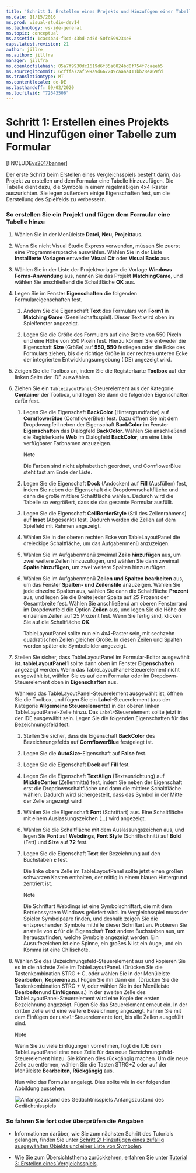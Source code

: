 ```yaml
---
title: 'Schritt 1: Erstellen eines Projekts und Hinzufügen einer Tabelle zum Formular | Microsoft-Dokumentation'
ms.date: 11/15/2016
ms.prod: visual-studio-dev14
ms.technology: vs-ide-general
ms.topic: conceptual
ms.assetid: 1cac4ba4-f3cd-43bd-ad5d-50fc599234e8
caps.latest.revision: 21
author: jillre
ms.author: jillfra
manager: jillfra
ms.openlocfilehash: 05a7f9930dc1619d6f35a6024bd0f754f7caeeb5
ms.sourcegitcommit: 6cfffa72af599a9d667249caaaa411bb28ea69fd
ms.translationtype: MT
ms.contentlocale: de-DE
ms.lasthandoff: 09/02/2020
ms.locfileid: "72643506"
---
```

# <a name="step-1-create-a-project-and-add-a-table-to-your-form"></a>Schritt 1: Erstellen eines Projekts und Hinzufügen einer Tabelle zum Formular
[!INCLUDE[vs2017banner](../includes/vs2017banner.md)]

Der erste Schritt beim Erstellen eines Vergleichsspiels besteht darin, das Projekt zu erstellen und dem Formular eine Tabelle hinzuzufügen. Die Tabelle dient dazu, die Symbole in einem regelmäßigen 4x4-Raster auszurichten. Sie legen außerdem einige Eigenschaften fest, um die Darstellung des Spielfelds zu verbessern.

### <a name="to-create-a-project-and-add-a-table-to-your-form"></a>So erstellen Sie ein Projekt und fügen dem Formular eine Tabelle hinzu

1. Wählen Sie in der Menüleiste **Datei**, **Neu**, **Projekt**aus.

2. Wenn Sie nicht Visual Studio Express verwenden, müssen Sie zuerst eine Programmiersprache auswählen. Wählen Sie in der Liste **Installierte Vorlagen** entweder **Visual C#** oder **Visual Basic** aus.

3. Wählen Sie in der Liste der Projektvorlagen die Vorlage **Windows Forms-Anwendung** aus, nennen Sie das Projekt **MatchingGame**, und wählen Sie anschließend die Schaltfläche **OK** aus.

4. Legen Sie im Fenster **Eigenschaften** die folgenden Formulareigenschaften fest.

   1. Ändern Sie die Eigenschaft **Text** des Formulars von **Form1** in **Matching Game** (Gesellschaftsspiel). Dieser Text wird oben im Spielfenster angezeigt.

   2. Legen Sie die Größe des Formulars auf eine Breite von 550 Pixeln und eine Höhe von 550 Pixeln fest. Hierzu können Sie entweder die Eigenschaft **Size** (Größe) auf **550, 550** festlegen oder die Ecke des Formulars ziehen, bis die richtige Größe in der rechten unteren Ecke der integrierten Entwicklungsumgebung (IDE) angezeigt wird.

5. Zeigen Sie die Toolbox an, indem Sie die Registerkarte **Toolbox** auf der linken Seite der IDE auswählen.

6. Ziehen Sie ein `TableLayoutPanel`-Steuerelement aus der Kategorie **Container** der Toolbox, und legen Sie dann die folgenden Eigenschaften dafür fest.

   1. Legen Sie die Eigenschaft **BackColor** (Hintergrundfarbe) auf **CornflowerBlue** (CornflowerBlue) fest. Dazu öffnen Sie mit dem Dropdownpfeil neben der Eigenschaft **BackColor** im Fenster **Eigenschaften** das Dialogfeld **BackColor**.  Wählen Sie anschließend die Registerkarte **Web** im Dialogfeld **BackColor**, um eine Liste verfügbarer Farbnamen anzuzeigen.

      > [!NOTE]
      > Die Farben sind nicht alphabetisch geordnet, und CornflowerBlue steht fast am Ende der Liste.

   2. Legen Sie die Eigenschaft **Dock** (Andocken) auf **Fill** (Ausfüllen) fest, indem Sie neben der Eigenschaft die Dropdownschaltfläche und dann die große mittlere Schaltfläche wählen. Dadurch wird die Tabelle so vergrößert, dass sie das gesamte Formular ausfüllt.

   3. Legen Sie die Eigenschaft **CellBorderStyle** (Stil des Zellenrahmens) auf **Inset** (Abgesenkt) fest. Dadurch werden die Zellen auf dem Spielfeld mit Rahmen angezeigt.

   4. Wählen Sie in der oberen rechten Ecke von TableLayoutPanel die dreieckige Schaltfläche, um das Aufgabenmenü anzuzeigen.

   5. Wählen Sie im Aufgabenmenü zweimal **Zeile hinzufügen** aus, um zwei weitere Zeilen hinzuzufügen, und wählen Sie dann zweimal **Spalte hinzufügen**, um zwei weitere Spalten hinzuzufügen.

   6. Wählen Sie im Aufgabenmenü **Zeilen und Spalten bearbeiten** aus, um das Fenster **Spalten- und Zeilenstile** anzuzeigen. Wählen Sie jede einzelne Spalten aus, wählen Sie dann die Schaltfläche **Prozent** aus, und legen Sie die Breite jeder Spalte auf 25 Prozent der Gesamtbreite fest. Wählen Sie anschließend am oberen Fensterrand im Dropdownfeld die Option **Zeilen** aus, und legen Sie die Höhe der einzelnen Zeilen auf 25 Prozent fest. Wenn Sie fertig sind, klicken Sie auf die Schaltfläche **OK**.

      TableLayoutPanel sollte nun ein 4x4-Raster sein, mit sechzehn quadratischen Zellen gleicher Größe. In diesen Zeilen und Spalten werden später die Symbolbilder angezeigt.

7. Stellen Sie sicher, dass TableLayoutPanel im Formular-Editor ausgewählt ist. **tableLayoutPanel1** sollte dann oben im Fenster **Eigenschaften** angezeigt werden. Wenn das TableLayoutPanel-Steuerelement nicht ausgewählt ist, wählen Sie es auf dem Formular oder im Dropdown-Steuerelement oben in **Eigenschaften** aus.

    Während das TableLayoutPanel-Steuerelement ausgewählt ist, öffnen Sie die Toolbox, und fügen Sie ein **Label**-Steuerelement (aus der Kategorie **Allgemeine Steuerelemente**) in der oberen linken TableLayoutPanel-Zelle hinzu. Das `Label`-Steuerelement sollte jetzt in der IDE ausgewählt sein. Legen Sie die folgenden Eigenschaften für das Bezeichnungsfeld fest:

   1. Stellen Sie sicher, dass die Eigenschaft **BackColor** des Bezeichnungsfelds auf **CornflowerBlue** festgelegt ist.

   2. Legen Sie die **AutoSize**-Eigenschaft auf **False** fest.

   3. Legen Sie die Eigenschaft **Dock** auf **Fill** fest.

   4. Legen Sie die Eigenschaft **TextAlign** (Textausrichtung) auf **MiddleCenter** (Zellenmitte) fest, indem Sie neben der Eigenschaft erst die Dropdownschaltfläche und dann die mittlere Schaltfläche wählen. Dadurch wird sichergestellt, dass das Symbol in der Mitte der Zelle angezeigt wird

   5. Wählen Sie die Eigenschaft **Font** (Schriftart) aus. Eine Schaltfläche mit einem Auslassungszeichen (…) wird angezeigt.

   6. Wählen Sie die Schaltfläche mit dem Auslassungszeichen aus, und legen Sie **Font** auf **Webdings**, **Font Style** (Schriftschnitt) auf **Bold** (Fett) und **Size** auf **72** fest.

   7. Legen Sie die Eigenschaft **Text** der Bezeichnung auf den Buchstaben **c** fest.

        Die linke obere Zelle im TableLayoutPanel sollte jetzt einen großen schwarzen Kasten enthalten, der mittig in einem blauen Hintergrund zentriert ist.

       > [!NOTE]
       > Die Schriftart Webdings ist eine Symbolschriftart, die mit dem Betriebssystem Windows geliefert wird. Im Vergleichsspiel muss der Spieler Symbolpaare finden, und deshalb zeigen Sie die entsprechenden Symbole mithilfe dieser Schriftart an. Probieren Sie anstelle von **c** für die Eigenschaft **Text** andere Buchstaben aus, um herauszufinden, welche Symbole angezeigt werden. Ein Ausrufezeichen ist eine Spinne, ein großes N ist ein Auge, und ein Komma ist eine Chilischote.

8. Wählen Sie das Bezeichnungsfeld-Steuerelement aus und kopieren Sie es in die nächste Zelle im TableLayoutPanel. (Drücken Sie die Tastenkombination STRG + C, oder wählen Sie in der Menüleiste **Bearbeiten**, **Kopieren**aus.) Fügen Sie ihn dann ein. (Drücken Sie die Tastenkombination STRG + V, oder wählen Sie in der Menüleiste **Bearbeiten**und **Einfügen**aus.) In der zweiten Zelle des TableLayoutPanel-Steuerelement wird eine Kopie der ersten Bezeichnung angezeigt. Fügen Sie das Steuerelement erneut ein. In der dritten Zelle wird eine weitere Bezeichnung angezeigt. Fahren Sie mit dem Einfügen der `Label`-Steuerelemente fort, bis alle Zellen ausgefüllt sind.

   > [!NOTE]
   > Wenn Sie zu viele Einfügungen vornehmen, fügt die IDE dem TableLayoutPanel eine neue Zeile für das neue Bezeichnungsfeld-Steuerelement hinzu. Sie können dies rückgängig machen. Um die neue Zelle zu entfernen, wählen Sie die Tasten STRG+Z oder auf der Menüleiste **Bearbeiten**, **Rückgängig** aus.

    Nun wird das Formular angelegt. Dies sollte wie in der folgenden Abbildung aussehen.

    ![Anfangszustand des Gedächtnisspiels](../ide/media/express-tut4step1.png "Express_Tut4Step1") Anfangszustand des Gedächtnisspiels

### <a name="to-continue-or-review"></a>So fahren Sie fort oder überprüfen die Angaben

- Informationen darüber, wie Sie zum nächsten Schritt des Tutorials gelangen, finden Sie unter [Schritt 2: Hinzufügen eines zufällig ausgewählten Objekts und einer Liste von Symbolen](../ide/step-2-add-a-random-object-and-a-list-of-icons.md).

- Wie Sie zum Übersichtsthema zurückkehren, erfahren Sie unter [Tutorial 3: Erstellen eines Vergleichsspiels](../ide/tutorial-3-create-a-matching-game.md).
